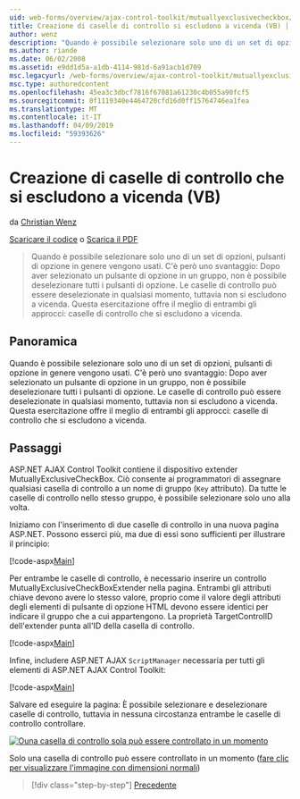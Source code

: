 ```yaml
---
uid: web-forms/overview/ajax-control-toolkit/mutuallyexclusivecheckbox/creating-mutually-exclusive-checkboxes-vb
title: Creazione di caselle di controllo si escludono a vicenda (VB) | Microsoft Docs
author: wenz
description: "Quando è possibile selezionare solo uno di un set di opzioni, pulsanti di opzione in genere vengono usati. C'è però uno svantaggio: Una volta un pulsante di opzione in un gruppo selezionato,..."
ms.author: riande
ms.date: 06/02/2008
ms.assetid: e9dd1d5a-a1db-4114-981d-6a91acb1d709
msc.legacyurl: /web-forms/overview/ajax-control-toolkit/mutuallyexclusivecheckbox/creating-mutually-exclusive-checkboxes-vb
msc.type: authoredcontent
ms.openlocfilehash: 45ea3c3dbcf7816f67081a61230c4b055a90fcf5
ms.sourcegitcommit: 0f1119340e4464720cfd16d0ff15764746ea1fea
ms.translationtype: MT
ms.contentlocale: it-IT
ms.lasthandoff: 04/09/2019
ms.locfileid: "59393626"
---
```

# <a name="creating-mutually-exclusive-checkboxes-vb"></a>Creazione di caselle di controllo che si escludono a vicenda (VB)

da [Christian Wenz](https://github.com/wenz)

[Scaricare il codice](http://download.microsoft.com/download/9/3/f/93f8daea-bebd-4821-833b-95205389c7d0/MutuallyExclusiveCheckBox0.vb.zip) o [Scarica il PDF](http://download.microsoft.com/download/b/6/a/b6ae89ee-df69-4c87-9bfb-ad1eb2b23373/mutuallyexclusivecheckbox0VB.pdf)

> Quando è possibile selezionare solo uno di un set di opzioni, pulsanti di opzione in genere vengono usati. C'è però uno svantaggio: Dopo aver selezionato un pulsante di opzione in un gruppo, non è possibile deselezionare tutti i pulsanti di opzione. Le caselle di controllo può essere deselezionate in qualsiasi momento, tuttavia non si escludono a vicenda. Questa esercitazione offre il meglio di entrambi gli approcci: caselle di controllo che si escludono a vicenda.


## <a name="overview"></a>Panoramica

Quando è possibile selezionare solo uno di un set di opzioni, pulsanti di opzione in genere vengono usati. C'è però uno svantaggio: Dopo aver selezionato un pulsante di opzione in un gruppo, non è possibile deselezionare tutti i pulsanti di opzione. Le caselle di controllo può essere deselezionate in qualsiasi momento, tuttavia non si escludono a vicenda. Questa esercitazione offre il meglio di entrambi gli approcci: caselle di controllo che si escludono a vicenda.

## <a name="steps"></a>Passaggi

ASP.NET AJAX Control Toolkit contiene il dispositivo extender MutuallyExclusiveCheckBox. Ciò consente ai programmatori di assegnare qualsiasi casella di controllo a un nome di gruppo (`Key` attributo). Da tutte le caselle di controllo nello stesso gruppo, è possibile selezionare solo uno alla volta.

Iniziamo con l'inserimento di due caselle di controllo in una nuova pagina ASP.NET. Possono esserci più, ma due di essi sono sufficienti per illustrare il principio:

[!code-aspx[Main](creating-mutually-exclusive-checkboxes-vb/samples/sample1.aspx)]

Per entrambe le caselle di controllo, è necessario inserire un controllo MutuallyExclusiveCheckBoxExtender nella pagina. Entrambi gli attributi chiave devono avere lo stesso valore, proprio come il valore degli attributi degli elementi di pulsante di opzione HTML devono essere identici per indicare il gruppo che a cui appartengono. La proprietà TargetControlID dell'extender punta all'ID della casella di controllo.

[!code-aspx[Main](creating-mutually-exclusive-checkboxes-vb/samples/sample2.aspx)]

Infine, includere ASP.NET AJAX `ScriptManager` necessaria per tutti gli elementi di ASP.NET AJAX Control Toolkit:

[!code-aspx[Main](creating-mutually-exclusive-checkboxes-vb/samples/sample3.aspx)]

Salvare ed eseguire la pagina: È possibile selezionare e deselezionare caselle di controllo, tuttavia in nessuna circostanza entrambe le caselle di controllo controllare.


[![Ouna casella di controllo sola può essere controllato in un momento](creating-mutually-exclusive-checkboxes-vb/_static/image2.png)](creating-mutually-exclusive-checkboxes-vb/_static/image1.png)

Solo una casella di controllo può essere controllato in un momento ([fare clic per visualizzare l'immagine con dimensioni normali](creating-mutually-exclusive-checkboxes-vb/_static/image3.png))

> [!div class="step-by-step"]
> [Precedente](creating-mutually-exclusive-checkboxes-cs.md)

